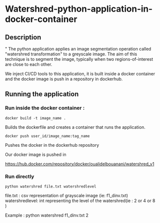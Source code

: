 # Watershred-python-application-in-docker-container

## Description
"
The python application applies an image segmentation operation called "watershred transformation" to a greyscale image. The aim of this technique is to segment the image, typically when two regions-of-interest are close to each other.

We inject CI/CD tools to this application, it is built inside a docker container and the docker image is push in a repository in dockerhub. 

## Running the application 

### Run inside the docker container :

`docker build -t image_name .`  

Builds the dockerfile and creates a container that runs the application. 

`docker push user_id/image_name:tag_name`  

Pushes the docker in the dockerhub repository 

Our docker image is pushed in 

https://hub.docker.com/repository/docker/oualidelbouanani/watershred_v1


### Run directly

`python watershred file.txt watershredlevel`

file.txt : csv representation of grayscale image (ie: f1_dinv.txt)
watershredlevel: int representing the level of the watershred(ie : 2 or 4 or 8 )

Example : python watershred f1_dinv.txt 2


